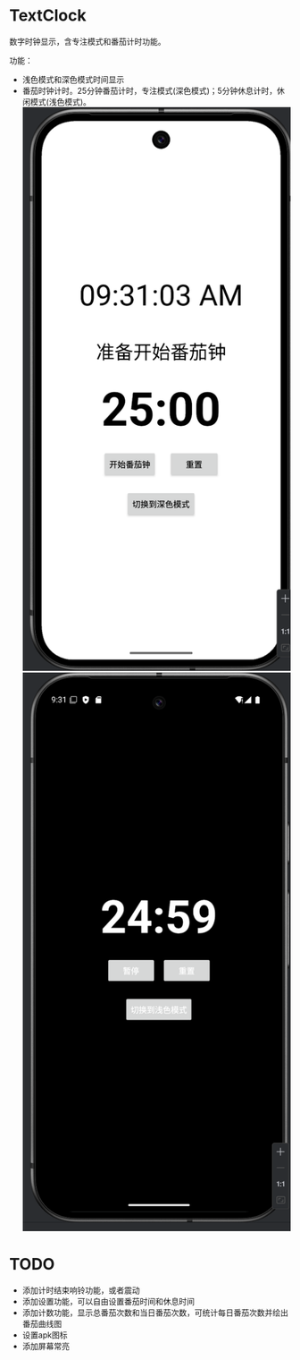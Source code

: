 # TextClock
数字时钟显示，含专注模式和番茄计时功能。

功能：
- 浅色模式和深色模式时间显示
- 番茄时钟计时。25分钟番茄计时，专注模式(深色模式)；5分钟休息计时，休闲模式(浅色模式)。
![img.png](pictures/img.png)
![img_1.png](pictures/img_1.png)


# TODO
- 添加计时结束响铃功能，或者震动
- 添加设置功能，可以自由设置番茄时间和休息时间
- 添加计数功能，显示总番茄次数和当日番茄次数，可统计每日番茄次数并绘出番茄曲线图
- 设置apk图标
- 添加屏幕常亮